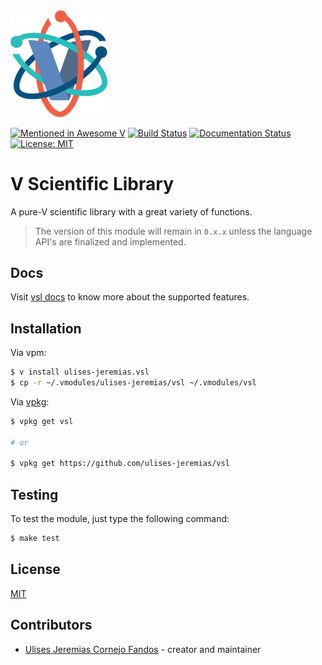 <img width="155" src="./static/vsl-logo.png">

[![Mentioned in Awesome V](https://awesome.re/mentioned-badge.svg)](https://github.com/vlang/awesome-v/blob/master/README.md#scientific-computing)
[![Build Status](https://github.com/ulises-jeremias/vsl/workflows/CI/badge.svg)](https://github.com/ulises-jeremias/vsl/commits/master)
[![Documentation Status](https://readthedocs.org/projects/vsl/badge/?version=latest)](http://vsl.readthedocs.io/en/latest/?badge=latest) [![License: MIT](https://img.shields.io/badge/License-MIT-blue.svg)](https://opensource.org/licenses/MIT)

# V Scientific Library

A pure-V scientific library with a great variety of functions.

> The version of this module will remain in `0.x.x` unless the language API's are finalized and implemented.

## Docs

Visit [vsl docs](https://vsl.readthedocs.io/) to know more about the supported features.

## Installation

Via vpm:

```sh
$ v install ulises-jeremias.vsl
$ cp -r ~/.vmodules/ulises-jeremias/vsl ~/.vmodules/vsl
```

Via [vpkg](https://github.com/v-pkg/vpkg):

```sh
$ vpkg get vsl

# or

$ vpkg get https://github.com/ulises-jeremias/vsl
```

## Testing

To test the module, just type the following command:

```sh
$ make test
```

## License

[MIT](LICENSE)

## Contributors

- [Ulises Jeremias Cornejo Fandos](https://github.com/ulises-jeremias) - creator and maintainer
